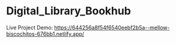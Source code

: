 # Digital_Library_Bookhub
Live Project Demo: https://644256a8f54f6540eebf2b5a--mellow-biscochitos-676bb1.netlify.app/


